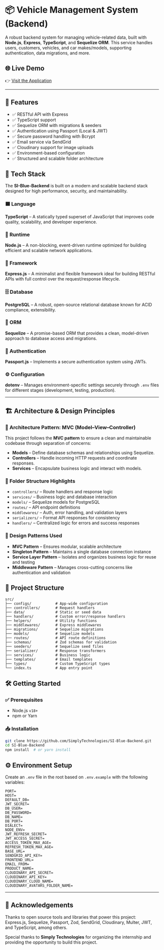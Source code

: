 # 📦 Vehicle Management System (Backend)

A robust backend system for managing vehicle-related data, built with **Node.js**, **Express**, **TypeScript**, and **Sequelize ORM**. This service handles users, customers, vehicles, and car makes/models, supporting authentication, data migrations, and more.

## 🌐 Live Demo

👉 [Visit the Application](https://si-blue-frontend.onrender.com/)

---

## 🚀 Features

- ✅ RESTful API with Express
- ✅ TypeScript support
- ✅ Sequelize ORM with migrations & seeders
- ✅ Authentication using Passport (Local & JWT)
- ✅ Secure password handling with Bcrypt
- ✅ Email service via SendGrid
- ✅ Cloudinary support for image uploads
- ✅ Environment-based configuration
- ✅ Structured and scalable folder architecture

## 🧱 Tech Stack

The **SI-Blue-Backend** is built on a modern and scalable backend stack designed for high performance, security, and maintainability.

### 🟦 Language

**TypeScript** – A statically typed superset of JavaScript that improves code quality, scalability, and developer experience.

### 🧠 Runtime

**Node.js** – A non-blocking, event-driven runtime optimized for building efficient and scalable network applications.

### 🚀 Framework

**Express.js** – A minimalist and flexible framework ideal for building RESTful APIs with full control over the request/response lifecycle.

### 🗄️ Database

**PostgreSQL** – A robust, open-source relational database known for ACID compliance, extensibility.

### 🔗 ORM

**Sequelize** – A promise-based ORM that provides a clean, model-driven approach to database access and migrations.

### 🔐 Authentication

**Passport.js** – Implements a secure authentication system using JWTs.

### ⚙️ Configuration

**dotenv** – Manages environment-specific settings securely through `.env` files for different stages (development, testing, production).

---

## 🏗️ Architecture & Design Principles

### 🧱 Architecture Pattern: MVC (Model–View–Controller)

This project follows the **MVC pattern** to ensure a clean and maintainable codebase through separation of concerns:

- **Models** – Define database schemas and relationships using Sequelize.
- **Controllers** – Handle incoming HTTP requests and coordinate responses.
- **Services** – Encapsulate business logic and interact with models.

### 📁 Folder Structure Highlights

- `controllers/` – Route handlers and response logic
- `services/` – Business logic and database interaction
- `models/` – Sequelize models for PostgreSQL
- `routes/` – API endpoint definitions
- `middlewares/` – Auth, error handling, and validation layers
- `serializers/` – Format API responses for consistency
- `handlers/` – Centralized logic for errors and success responses

### 🧠 Design Patterns Used

- **MVC Pattern** – Ensures modular, scalable architecture
- **Singleton Pattern** – Maintains a single database connection instance
- **Service Layer Pattern** – Isolates and organizes business logic for reuse and testing
- **Middleware Pattern** – Manages cross-cutting concerns like authentication and validation

## 📁 Project Structure

```
src/
├── configs/           # App-wide configuration
├── controllers/       # Request handlers
├── data/              # Static or seed data
├── handlers/          # Custom error/response handlers
├── helpers/           # Utility functions
├── middlewares/       # Express middlewares
├── migrations/        # Sequelize migrations
├── models/            # Sequelize models
├── routes/            # API route definitions
├── schemas/           # Zod schemas for validation
├── seeders/           # Sequelize seed files
├── serializer/        # Response transformers
├── services/          # Business logic
├── templates/         # Email templates
├── types/             # Custom TypeScript types
└── index.ts           # App entry point
```

## 🛠 Getting Started

### ✅ Prerequisites

- Node.js `v18+`
- npm or Yarn

### 📥 Installation

```bash
git clone https://github.com/SimplyTechnologies/SI-Blue-Backend.git
cd SI-Blue-Backend
npm install  # or yarn install
```

## ⚙️ Environment Setup

Create an `.env` file in the root based on `.env.example` with the following variables:

```env
PORT=
HOST=
DEFAULT_DB=
JWT_SECRET=
DB_USER=
DB_PASSWORD=
DB_NAME=
DB_PORT=
DIALECT=
NODE_ENV=
JWT_REFRESH_SECRET=
JWT_ACCESS_SECRET=
ACCESS_TOKEN_MAX_AGE=
REFRESH_TOKEN_MAX_AGE=
BASE_URL=
SENDGRID_API_KEY=
FRONTEND_URL=
EMAIL_FROM=
PRODUCT_NAME=
CLOUDINARY_API_SECRET=
CLOUDINARY_API_KEY=
CLOUDINARY_CLOUD_NAME=
CLOUDINARY_AVATARS_FOLDER_NAME=
```

---

## 🙌 Acknowledgements

Thanks to open source tools and libraries that power this project:  
Express.js, Sequelize, Passport, Zod, SendGrid, Cloudinary, Multer, JWT, and TypeScript, among others.

Special thanks to **Simply Technologies** for organizing the internship and providing the opportunity to build this project.

